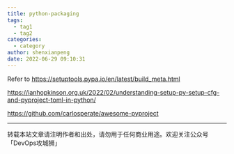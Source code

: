 ```yaml
---
title: python-packaging
tags:
  - tag1
  - tag2
categories:
  - category
author: shenxianpeng
date: 2022-06-29 09:10:31
---
```


Refer to https://setuptools.pypa.io/en/latest/build_meta.html

https://ianhopkinson.org.uk/2022/02/understanding-setup-py-setup-cfg-and-pyproject-toml-in-python/

https://github.com/carlosperate/awesome-pyproject

---

转载本站文章请注明作者和出处，请勿用于任何商业用途。欢迎关注公众号「DevOps攻城狮」
